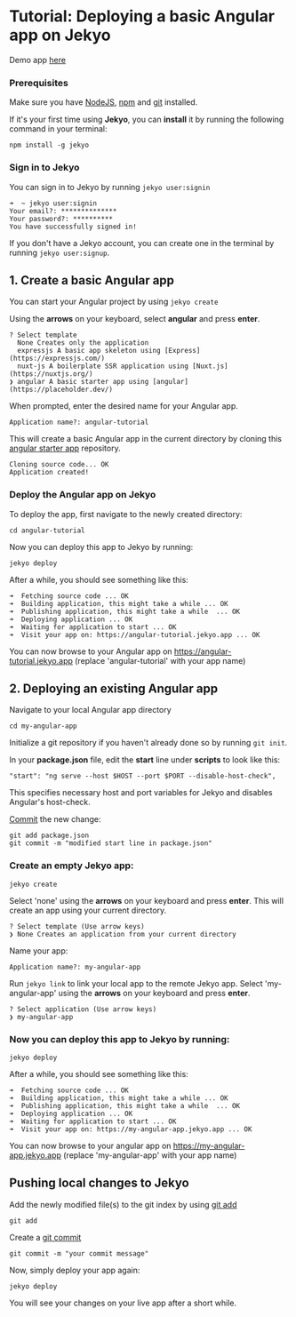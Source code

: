 # Tutorial: Deploying a basic Angular app on Jekyo

Demo app [here](https://angular-demo.jekyo.app/)

### Prerequisites

Make sure you have [NodeJS](https://nodejs.org/en/download/), [npm](https://docs.npmjs.com/downloading-and-installing-node-js-and-npm) and [git](https://github.com/git-guides/install-git) installed.

If it's your first time using **Jekyo**, you can **install** it by running the following command in your terminal:

`npm install -g jekyo`

### Sign in to Jekyo

You can sign in to Jekyo by running `jekyo user:signin`

```
➜  ~ jekyo user:signin 
Your email?: **************
Your password?: **********
You have successfully signed in!
```
If you don't have a Jekyo account, you can create one in the terminal by running `jekyo user:signup`. 

## 1. Create a basic Angular app

You can start your Angular project by using `jekyo create`

Using the **arrows** on your keyboard, select **angular** and press **enter**.  
```
? Select template
  None Creates only the application
  expressjs A basic app skeleton using [Express](https://expressjs.com/)     
  nuxt-js A boilerplate SSR application using [Nuxt.js](https://nuxtjs.org/) 
❯ angular A basic starter app using [angular](https://placeholder.dev/)
```
When prompted, enter the desired name for your Angular app. 

`Application name?: angular-tutorial`

This will create a basic Angular app in the current directory by cloning this [angular starter app](https://github.com/jekyo/angular-getting-started) repository.

```
Cloning source code... OK
Application created!
```

### Deploy the Angular app on Jekyo

To deploy the app, first navigate to the newly created directory:

`cd angular-tutorial`

Now you can deploy this app to Jekyo by running: 

`jekyo deploy`

After a while, you should see something like this:

```
➜  Fetching source code ... OK
➜  Building application, this might take a while ... OK
➜  Publishing application, this might take a while  ... OK
➜  Deploying application ... OK        
➜  Waiting for application to start ... OK
➜  Visit your app on: https://angular-tutorial.jekyo.app ... OK
```

You can now browse to your Angular app on https://angular-tutorial.jekyo.app (replace 'angular-tutorial' with your app name)

## 2. Deploying an existing Angular app

Navigate to your local Angular app directory

`cd my-angular-app`

Initialize a git repository if you haven't already done so by running `git init`. 

In your **package.json** file, edit the **start** line under **scripts** to look like this: 

```
"start": "ng serve --host $HOST --port $PORT --disable-host-check",
```
This specifies necessary host and port variables for Jekyo and disables Angular's host-check.

[Commit](https://github.com/git-guides/git-commit) the new change:

```
git add package.json
git commit -m "modified start line in package.json"
```


### Create an empty Jekyo app:

`jekyo create` 

Select 'none' using the **arrows** on your keyboard and press **enter**. This will create an app using your current directory. 

```
? Select template (Use arrow keys)
❯ None Creates an application from your current directory
```

Name your app: 

`Application name?: my-angular-app`

Run `jekyo link` to link your local app to the remote Jekyo app. Select 'my-angular-app' using the **arrows** on your keyboard and press **enter**.

```
? Select application (Use arrow keys)
❯ my-angular-app
```
### Now you can deploy this app to Jekyo by running: 

`jekyo deploy`

After a while, you should see something like this:

```
➜  Fetching source code ... OK
➜  Building application, this might take a while ... OK
➜  Publishing application, this might take a while  ... OK
➜  Deploying application ... OK        
➜  Waiting for application to start ... OK
➜  Visit your app on: https://my-angular-app.jekyo.app ... OK
```

You can now browse to your angular app on https://my-angular-app.jekyo.app (replace 'my-angular-app' with your app name)

## Pushing local changes to Jekyo 

Add the newly modified file(s) to the git index by using [git add](https://www.atlassian.com/git/tutorials/saving-changes)

`git add`

Create a [git commit](https://github.com/git-guides/git-commit)

`git commit -m "your commit message"`

Now, simply deploy your app again:

`jekyo deploy`

You will see your changes on your live app after a short while. 
